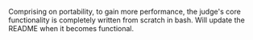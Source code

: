 Comprising on portability, to gain more performance, the judge's core
functionality is completely written from scratch in bash. Will update the README
when it becomes functional.
